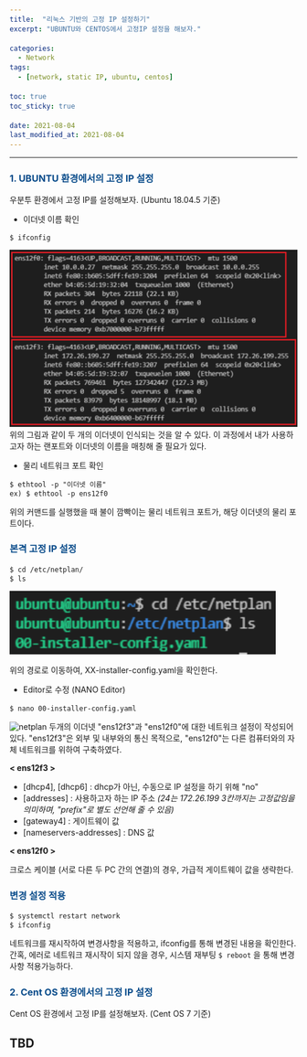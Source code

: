 ```yaml
---
title:  "리눅스 기반의 고정 IP 설정하기"
excerpt: "UBUNTU와 CENTOS에서 고정IP 설정을 해보자."

categories:
  - Network
tags:
  - [network, static IP, ubuntu, centos]

toc: true
toc_sticky: true
 
date: 2021-08-04
last_modified_at: 2021-08-04
---
```


---

### <span style="color:#084B8A">1. UBUNTU 환경에서의 고정 IP 설정</span>

우분투 환경에서 고정 IP를 설정해보자. (Ubuntu 18.04.5 기준)

- 이더넷 이름 확인
```
$ ifconfig
```
![ifconfig result](/assets/images/2021-08-04-static-ip-setting/ifconfig.png)
위의 그림과 같이 두 개의 이더넷이 인식되는 것을 알 수 있다. 
이 과정에서 내가 사용하고자 하는 랜포트와 이더넷의 이름을 매칭해 줄 필요가 있다.

- 물리 네트워크 포트 확인
```
$ ethtool -p "이더넷 이름"
ex) $ ethtool -p ens12f0 
```
위의 커맨드를 실행했을 때 불이 깜빡이는 물리 네트워크 포트가, 해당 이더넷의 물리 포트이다. 

### <span style="color:#084B8A">본격 고정 IP 설정</span>

```
$ cd /etc/netplan/
$ ls
```
![netplan](/assets/images/2021-08-04-static-ip-setting/netplan.png)

위의 경로로 이동하여, XX-installer-config.yaml을 확인한다.

- Editor로 수정 (NANO Editor)

```$ nano 00-installer-config.yaml ```

![netplan](/assets/images/2021-08-04-static-ip-setting/config.yaml.png)
두개의 이더넷 "ens12f3"과 "ens12f0"에 대한 네트워크 설정이 작성되어 있다.
"ens12f3"은 외부 및 내부와의 통신 목적으로,
"ens12f0"는 다른 컴퓨터와의 자체 네트워크를 위하여 구축하였다.

**< ens12f3 >**
* [dhcp4], [dhcp6] : dhcp가 아닌, 수동으로 IP 설정을 하기 위해 "no"
* [addresses] : 사용하고자 하는 IP 주소
*(24는 172.26.199 3칸까지는 고정값임을 의미하며, "prefix"로 별도 선언해 줄 수 있음)*
* [gateway4] : 게이트웨이 값
* [nameservers-addresses] : DNS 값

**< ens12f0 >**

크로스 케이블 (서로 다른 두 PC 간의 연결)의 경우, 가급적 게이트웨이 값을 생략한다.

### <span style="color:#084B8A">변경 설정 적용</span>
```
$ systemctl restart network
$ ifconfig
```
네트워크를 재시작하여 변경사항을 적용하고, ifconfig를 통해 변경된 내용을 확인한다.
간혹, 에러로 네트워크 재시작이 되지 않을 경우, 시스템 재부팅 ```$ reboot``` 을 통해 변경사항 적용가능하다.


### <span style="color:#084B8A">2. Cent OS 환경에서의 고정 IP 설정</span>

Cent OS 환경에서 고정 IP를 설정해보자. (Cent OS 7 기준)

TBD
---